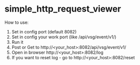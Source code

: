 simple_http_request_viewer
==========================

How to use:
1. Set in config port (default 8082)
2. Set in config your work port (like /api/vsg/event/v1/)
3. Run it
4. Post or Get to http://<your_host>:8082/api/vsg/event/v1/
5. Open in browser http://<your_host>:8082/log
6. If you want to reset log - go to http://<your_host>:8082/reset
